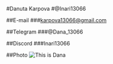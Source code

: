 #Danuta Karpova
#@Inari13066

##E-mail
###karpova13066@gmail.com

##Telegram
###@Dana_13066

##Discord
###Inari13066

##Photo
![This is Dana](https://inari13066.github.io/rsschool-cv/IMG_20210915_190217.jpg)
